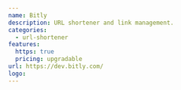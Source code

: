 ```yaml
---
name: Bitly
description: URL shortener and link management.
categories:
  - url-shortener
features:
  https: true
  pricing: upgradable
url: https://dev.bitly.com/
logo:
---
```

